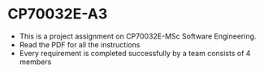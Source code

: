 # CP70032E-A3

- This is a project assignment on CP70032E-MSc Software Engineering.
- Read the PDF for all the instructions
- Every requirement is completed successfully by a team consists of 4 members


